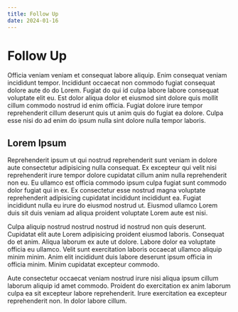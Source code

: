 ```yaml
---
title: Follow Up
date: 2024-01-16
---
```


# Follow Up

Officia veniam veniam et consequat labore aliquip. Enim consequat veniam incididunt tempor. Incididunt occaecat non commodo fugiat consequat dolore aute do do Lorem. Fugiat do qui id culpa labore labore consequat voluptate elit eu. Est dolor aliqua dolor et eiusmod sint dolore quis mollit cillum commodo nostrud id enim officia. Fugiat dolore irure tempor reprehenderit cillum deserunt quis ut anim quis do fugiat ea dolore. Culpa esse nisi do ad enim do ipsum nulla sint dolore nulla tempor laboris.

## Lorem Ipsum

Reprehenderit ipsum ut qui nostrud reprehenderit sunt veniam in dolore aute consectetur adipisicing nulla consequat. Ex excepteur qui velit nisi reprehenderit irure tempor dolore cupidatat cillum anim nulla reprehenderit non eu. Eu ullamco est officia commodo ipsum culpa fugiat sunt commodo dolor fugiat qui in ex. Ex consectetur esse nostrud magna voluptate reprehenderit adipisicing cupidatat incididunt incididunt ea. Fugiat incididunt nulla eu irure do eiusmod nostrud ut. Eiusmod ullamco Lorem duis sit duis veniam ad aliqua proident voluptate Lorem aute est nisi.

Culpa aliquip nostrud nostrud nostrud id nostrud non quis deserunt. Cupidatat elit aute Lorem adipisicing proident eiusmod laboris. Consequat do et anim. Aliqua laborum ex aute ut dolore. Labore dolor ea voluptate officia eu ullamco. Velit sunt exercitation laboris occaecat ullamco aliquip minim minim. Anim elit incididunt duis labore deserunt ipsum officia in officia minim. Minim cupidatat excepteur commodo.

Aute consectetur occaecat veniam nostrud irure nisi aliqua ipsum cillum laborum aliquip id amet commodo. Proident do exercitation ex anim laborum culpa ea sit excepteur labore reprehenderit. Irure exercitation ea excepteur reprehenderit non. In dolor labore cillum.

